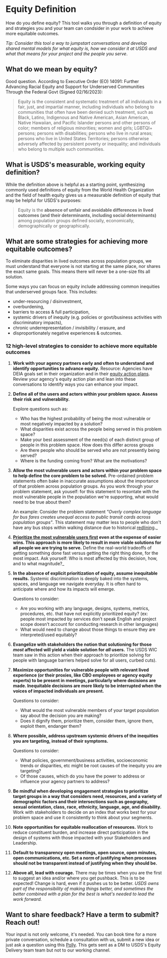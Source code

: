 # Equity Definition
How do you define equity? This tool walks you through a definition of equity and strategies you and your team can condsider in your work to achieve more equitable outcomes. 

*Tip: Consider this tool a way to jumpstart conversations and develop shared mental models for what equity is, how we consider it at USDS and what that means for your project and the people you serve*.     

## What do we mean by equity?
Good question. According to Executive Order (EO) 14091: Further Advancing Racial Equity and Support for Underserved Communities Through the Federal Govt (Signed 02/16/2023):

> Equity is the consistent and systematic treatment of all individuals in a fair, just, and impartial manner, including individuals who belong to communities that often have been denied such treatment, such as Black, Latino, Indigenous and Native American, Asian American, Native Hawaiian, and Pacific Islander persons and other persons of color; members of religious minorities; women and girls; LGBTQI+ persons; persons with disabilities; persons who live in rural areas; persons who live in United States Territories; persons otherwise adversely affected by persistent poverty or inequality; and individuals who belong to multiple such communities.

## What is USDS's measurable, working equity definition?
While the definition above is helpful as a starting point, synthesizing commonly used definitions of equity from the World Health Organization and the field of health equity gives us a measurable definition of equity that may be helpful for USDS's purposes:

> Equity is the **absence of unfair and avoidable differences in lived outcomes (and their determinants, including social determinants)** among population groups defined socially, economically, demographically or geographically. 

## What are some strategies for achieving more equitable outcomes?
To eliminate disparities in lived outcomes across population groups, we must understand that everyone is not starting at the same place, nor shares the exact same goals. This means there will never be a one-size fits all solution. 

Some ways you can focus on equity include addressing common inequities that underserved groups face. This includes: 
* under-resourcing / disinvestment,
* overburdening,
* barriers to access & full participation,
* systemic drivers of inequity (e.g. policies or govt/business activities with discriminatory impacts),
* chronic underrepresentation / invisibility / erasure, and
* disproportionately negative experiences & outcomes. 

### 12 high-level strategies to consider to achieve more equitable outcomes
1.	**Work with your agency partners early and often to understand and identify opportunities to advance equity.** Resource: Agencies have DEIA goals set in their organization and in their [equity action plans](https://www.performance.gov/equity/#action-plans). Review your agency's equity action plan and lean into these conversations to identify ways you can enhance your impact.
   
2.	**Define all of the users and actors within your problem space. Assess their risk and vulnerability.**

  	Explore questions such as:
  	* Who has the highest probability of being the most vulnerable or most negatively impacted by a solution?
  	* What disparities exist across the people being served in this problem space?
  	* Make your best assessment of the need(s) of each distinct group of people in this problem space. How does this differ across groups
  	* Are there people who should be served who are not presently being served?
  	* Where is the funding coming from? What are the motivations?    
  
3.	**Allow the most vulnerable users and actors within your problem space to help define the core problem to be solved.** Pre-ordained problem statements often bake in inaccurate assumptions about the importance of that problem across population groups. As you work through your problem statement, ask youself: for this statement to resontate with the most vulnerable people in the population we're supporting, what would need to be true about them?

  	An example: Consider the problem statement *"Overly complex language for bus fares creates unequal access to public transit cards across population groups"*. This statement may matter less to people who don't have any bus stops within walking distance due to historical [redlining](https://en.wikipedia.org/wiki/Redlining)._
  	
4.	**[Prioritize the most vulnerable users first](https://www.newamerica.org/new-practice-lab/racial-equity-framework/blog/the-new-practice-labs-racial-equity-framework/) even at the expense of easier wins. This approach is more likely to result in more viable solutions for all people we are trying to serve.** Define the real-world tradeoffs of getting something done fast versus getting the right thing done, for the most impact. Ask yourself: Who is most affected by this decision, how, and to what magnitude?_
  	
5.	**In the absence of explicit prioritization of equity, assume inequitable results.** Systemic discrimination is deeply baked into the systems, spaces, and language we navigate everyday. It is often hard to anticipate where and how its impacts will emerge.

  	Questions to consider:
  	* Are you working with any language, designs, systems, metrics, procedures, etc. that have not explicitly prioritized equity? (ex: people most impacted by services don’t speak English and project scope doesn’t account for conducting research in other languages)    
  	* What would need to change about those things to ensure they are interpreted/used equitably?

6.	**Evangelize with stakeholders the notion that solutioning for those *most* affected will yield a viable solution for *all* users.** The USDS WIC team saw in this action when their approach to prioritize solving for people with language barriers helped solve for all users, curbed cuts).

7.	**Maximize opportunities for vulnerable people with relevant lived experience (or their proxies, like CBO employees or agency equity experts) to be present in meetings, particularly where decisions are made. Inequitable decisions are more likely to be interrupted when the voices of impacted individuals are present.**
  
    Questions to consider:
  	* What would the most vulnerable members of your target population say about the decision you are making?
  	* Does it dignify them, prioritize them, consider them, ignore them, exploit them, endanger them?
  	
8.	**Where possible, address upstream systemic drivers of the inequities you are targeting, instead of their symptoms.**

  	Questions to consider:  
  	* What policies, government/business activities, socioeconomic trends or disparities, etc might be root causes of the inequity you are targeting?
  	* Of those causes, which do you have the power to address or influence your agency partners to address?

9.	**Be mindful when developing engagement strategies to prioritize target groups in a way that considers need, resources, and a variety of demographic factors and their intersections such as geography, sexual orientation, class, race, ethnicity, language, age, and disability.** Work with stakeholders to decide on an index that works best for your problem space and use it consistently to think about your segments.
    
10.	**Note opportunities for equitable reallocation of resources.** Work to reduce constituent burden, and increase direct participation in the design of systems with those impacted with your Stakeholders and Leadership.

11.	**Default to transparency open meetings, open source, open minutes, open communications, etc. Set a norm of justifying when processes should not be transparent instead of justifying when they should be.**

12.	**Above all, lead with courage.** There may be times when you are the first to suggest an idea and/or where you get pushback. This is to be expected! Change is hard, even if it pushes us to be better. _USDS owns part of the responsibility of making things better, and sometimes the better combined with a plan for the best is what's needed to lead the work forward._

## Want to share feedback? Have a term to submit? Reach out! 
Your input is not only welcome, it's needed. You can book time for a more private conversation, schedule a consultation with us, submit a new idea or just ask a question using this [Polly](https://web.polly.ai/xakn93). This gets sent as a DM to USDS's Equity Delivery team team but not to our working channel.
